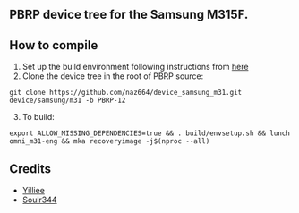 ## PBRP device tree for the Samsung M315F.

## How to compile

1. Set up the build environment following instructions from [here](https://github.com/PitchBlackRecoveryProject/manifest_pb)
2. Clone the device tree in the root of PBRP source:
```
git clone https://github.com/naz664/device_samsung_m31.git device/samsung/m31 -b PBRP-12
```
3. To build:
```
export ALLOW_MISSING_DEPENDENCIES=true && . build/envsetup.sh && lunch omni_m31-eng && mka recoveryimage -j$(nproc --all)
```
## Credits
- [Yilliee](https://github.com/Yilliee)
- [Soulr344](https://github.com/soulr344)
